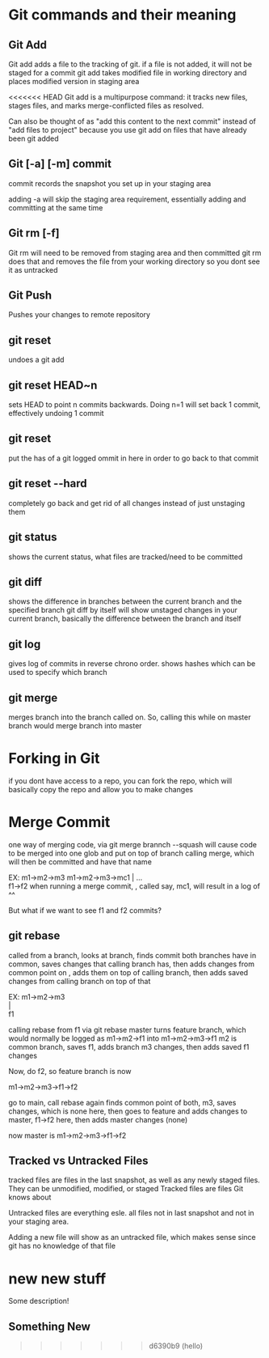 # Git commands and their meaning 
## Git Add
Git add adds a file to the tracking of git. if a file is not added, it will not be staged for a commit
git add takes modified file in working directory and places modified version in staging area

<<<<<<< HEAD
Git add is a multipurpose command: it tracks new files, stages files, and marks merge-conflicted files as resolved.

Can also be thought of as "add this content to the next commit" instead of "add files to project" because you use git add on files that have already been git added

## Git [-a] [-m] commit
commit records the snapshot you set up in your staging area

adding -a will skip the staging area requirement, essentially adding and committing at the same time

## Git rm [-f] <filename>
Git rm will need to be removed from staging area and then committed
git rm does that and removes the file from your working directory so you dont see it as untracked

## Git Push
Pushes your changes to remote repository


## git reset
undoes a git add 

## git reset HEAD~n
sets HEAD to point n commits backwards. Doing n=1 will set back 1 commit, effectively undoing 1 commit

## git reset <hash>
put the has of a git logged ommit in here in order to go back to that commit

## git reset <hash> --hard
completely go back and get rid of all changes instead of just unstaging them

## git status
shows the current status, what files are tracked/need to be committed

## git diff <branch>
shows the difference in branches between the current branch and the specified branch
git diff by itself will show unstaged changes in your current branch, basically the difference between the branch and itself

## git log
gives log of commits in reverse chrono order. shows hashes which can be used to specify which branch

## git merge <branch>
merges branch into the branch called on. So, calling this while on master branch would merge branch into master

# Forking in Git 
if you dont have access to a repo, you can fork the repo, which will basically copy the repo and allow you to make changes

# Merge Commit
one way of merging code, via git merge brannch --squash
will cause code to be merged into one glob and put on top of branch calling merge, which will then be committed and have that name

EX: m1->m2->m3                  m1->m2->m3->mc1
        |               ...         
        f1->f2
when running a merge commit, , called say, mc1, will result in a log of ^^

But what if we want to see f1 and f2 commits?

## git rebase <branch>

called from a branch, looks at branch, finds commit both branches have in common, saves changes that calling branch has, then adds changes from common point on <branch>, adds them on top of calling branch, then adds saved changes from calling branch on top of that

EX: m1->m2->m3                
        |                       
        f1

calling rebase from f1 via git rebase master turns feature branch, which would normally be logged as 
m1->m2->f1 into m1->m2->m3->f1
m2 is common branch, saves f1, adds branch m3 changes, then adds saved f1 changes

Now, do f2, so feature branch is now

m1->m2->m3->f1->f2

go to main, call rebase again
finds common point of both, m3, saves changes, which is none here, then goes to feature and adds changes to master, f1->f2 here, then adds master changes (none)

now master is m1->m2->m3->f1->f2

## Tracked vs Untracked Files
tracked files are files in the last snapshot, as well as any newly staged files. They can be unmodified, modified, or staged
Tracked files are files Git knows about

Untracked files are everything esle. all files not in last snapshot and not in your staging area.

Adding a new file will show as an untracked file, which makes sense since git has no knowledge of that file


new new stuff
=======
Some description!

## Something New
>>>>>>> d6390b9 (hello)
